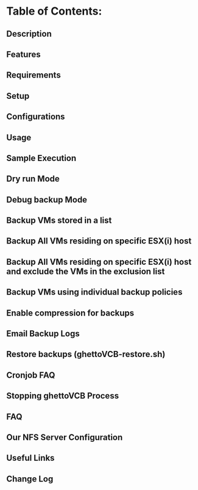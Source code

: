 # Table of Contents:
## Description
## Features
## Requirements
## Setup
## Configurations
## Usage
## Sample Execution   
## Dry run Mode
## Debug backup Mode
## Backup VMs stored in a list
## Backup All VMs residing on specific ESX(i) host
## Backup All VMs residing on specific ESX(i) host and exclude the VMs in the exclusion list
## Backup VMs using individual backup policies
## Enable compression for backups
## Email Backup Logs
## Restore backups (ghettoVCB-restore.sh)
## Cronjob FAQ
## Stopping ghettoVCB Process
## FAQ
## Our NFS Server Configuration
## Useful Links
## Change Log